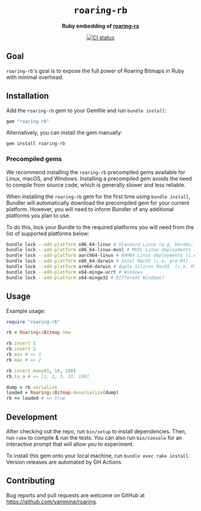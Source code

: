 <div align="center">
  <h1><code>roaring-rb</code></h1>

  <p>
    <strong>Ruby embedding of
    <a href="https://github.com/RoaringBitmap/roaring-rs">roaring-rs</a></strong>
  </p>

  <p>
    <a href="https://github.com/yammine/roaring-rb/actions?query=workflow%3ACI">
      <img src="https://github.com/yammine/roaring-rb/actions/workflows/ci.yml/badge.svg" alt="CI status"/>
    </a>
  </p>
</div>

## Goal

`roaring-rb`'s goal is to expose the full power of Roaring Bitmaps in Ruby with minimal overhead.

## Installation

Add the `roaring-rb` gem to your Gemfile and run `bundle install`:

```ruby
gem "roaring-rb"
```

Alternatively, you can install the gem manually:

```sh
gem install roaring-rb
```

### Precompiled gems

We recommend installing the `roaring-rb` precompiled gems available for Linux, macOS, and Windows. Installing a precompiled gem avoids the need to compile from source code, which is generally slower and less reliable.

When installing the `roaring-rb` gem for the first time using `bundle install`, Bundler will automatically download the precompiled gem for your current platform. However, you will need to inform Bundler of any additional platforms you plan to use.

To do this, lock your Bundle to the required platforms you will need from the list of supported platforms below:

```sh
bundle lock --add-platform x86_64-linux # Standard Linux (e.g. Heroku, GitHub Actions, etc.)
bundle lock --add-platform x86_64-linux-musl # MUSL Linux deployments (i.e. Alpine Linux)
bundle lock --add-platform aarch64-linux # ARM64 Linux deployments (i.e. AWS Graviton2)
bundle lock --add-platform x86_64-darwin # Intel MacOS (i.e. pre-M1)
bundle lock --add-platform arm64-darwin # Apple Silicon MacOS  (i.e. M1)
bundle lock --add-platform x64-mingw-ucrt # Windows 
bundle lock --add-platform x64-mingw32 # Different Windows?
```

## Usage

Example usage:

```ruby
require "roaring-rb"

rb = Roaring::Bitmap.new

rb.insert 1
rb.insert 2
rb.min # => 1
rb.max # => 2

rb.insert_many(5, 10, 100)
rb.to_a # => [1, 2, 5, 10, 100]

dump = rb.serialize
loaded = Roaring::Bitmap.deserialize(dump)
rb == loaded # => true
```

## Development

After checking out the repo, run `bin/setup` to install dependencies. Then, run `rake` to compile & run the tests. You can also run `bin/console` for an interactive prompt that will allow you to experiment.

To install this gem onto your local machine, run `bundle exec rake install`. Version releases are automated by GH Actions.
## Contributing

Bug reports and pull requests are welcome on GitHub at https://github.com/yammine/roaring.
